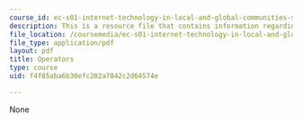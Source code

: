 ```yaml
---
course_id: ec-s01-internet-technology-in-local-and-global-communities-spring-2005-summer-2005
description: This is a resource file that contains information regarding operators.
file_location: /coursemedia/ec-s01-internet-technology-in-local-and-global-communities-spring-2005-summer-2005/f4f85aba6b30efc202a7042c2d64574e_MITEC_S01S05_l03_operators.pdf
file_type: application/pdf
layout: pdf
title: Operators
type: course
uid: f4f85aba6b30efc202a7042c2d64574e

---
```

None